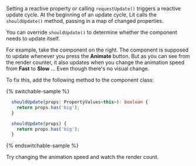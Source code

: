 Setting a reactive property or calling `requestUpdate()` triggers a reactive update cycle. At the beginning of an update cycle, Lit calls the `shouldUpdate()` method, passing in a map of changed properties.

You can override `shouldUpdate()` to determine whether the component needs to update itself.

For example, take the component on the right. The component is supposed to update whenever you press the **Animate** button. But as you can see from the render counter, it also updates when you change the animation speed from **Fast** to **Slow** ... Even though there's no visual change.

To fix this, add the following method to the component class:

{% switchable-sample %}

```ts
  shouldUpdate(props: PropertyValues<this>): boolean {
    return props.has('big');
  }
```

```js
  shouldUpdate(props) {
    return props.has('big');
  }
```


{% endswitchable-sample %}

Try changing the animation speed and watch the render count.



